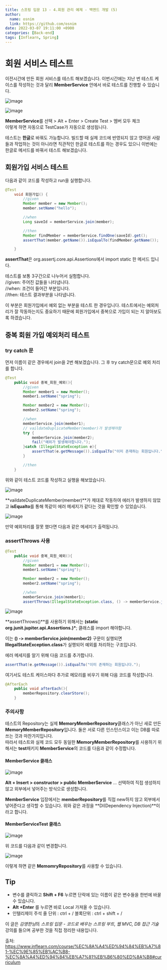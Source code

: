 ```yaml
---
title: 스프링 입문 13 - 4.회원 관리 예제 - 백엔드 개발 (5)
author:
  name: osnim
  link: https://github.com/osnim
date: 2022-03-07 19:11:00 +0900
categories: [Back-end]
tags: [Inflearn, Spring]
---
```


# 회원 서비스 테스트

이전시간에 만든 회원 서비스를 테스트 해보겠습니다. 이번시간에는 지난 번 테스트 케이스를 작성하는 것과 달리 **MemberService** 안에서 바로 테스트를 진행할 수 있습니다.

![image](https://user-images.githubusercontent.com/79408217/157016081-d0b66178-39fd-4cb7-b8c9-dc22138f1a57.png)

![image](https://user-images.githubusercontent.com/79408217/157016317-ba329ebb-4c48-4eb5-a54b-57a6c4384245.png)

**MemberService**를 선택 > Alt + Enter > Create Test > 멤버 모두 체크<br>
이렇게 하면 자동으로 TestCase가 자동으로 생성됩니다.

테스트는 **한글**로 바꿔도 가능합니다. 빌드할 때 실제 코드에 반영되지 않고 영어권 사람들과 작업하는 것이 아니라면 직관적인 한글로 테스트를 하는 경우도 있으니 이번에는 한글로 메서드를 바꿔서 테스트 해보겠습니다.

## 회원가입 서비스 테스트

다음과 같이 코드를 작성하고 run을 실행합니다.

```java
@Test
    void 회원가입() {
        //given
        Member member = new Member();
        member.setName("hello");

        //when
        Long saveId = memberService.join(member);

        //then
        Member findMember = memberService.findOne(saveId).get();
        assertThat(member.getName()).isEqualTo(findMember.getName());

    }
```

**assertThat**은 org.assertj.core.api.Assertions에서 import static 한 메서드 입니다.

테스트를 보통 3구간으로 나누어서 실험합니다.<br>
//given: 주어진 값들을 나타냅니다.<br>
//when: 조건이 들어간 부분입니다.<br>
//then: 테스트 결과부분을 나타냅니다.<br>

이 부분은 회원가입에서 예외 없는 부분을 테스트 한 경우입니다. 테스트에서는 예외처리가 잘 작동하는지도 중요하기 때문에 회원가입에서 중복으로 가입이 되는 지 알아보도록 하겠습니다.

## 중복 회원 가입 예외처리 테스트

### try catch 문

먼저 이름이 같은 경우에서 join을 2번 해보겠습니다. 그 후 try catch문으로 예외 처리를 합니다.

```java
@Test
    public void 중복_회원_예외(){
        //given
        Member member1 = new Member();
        member1.setName("spring");

        Member member2 = new Member();
        member2.setName("spring");

        //when
        memberService.join(member1);
        // vaildateDuplicateMember(member)가 발생해야함
        try {
            memberService.join(member2);
            fail("예외가 발생해야합니다.");
        }catch (IllegalStateException e){
            assertThat(e.getMessage()).isEqualTo("이미 존재하는 회원입니다.");
        }

        //then
    }
```

위와 같이 테스트 코드를 작성하고 실행을 해보았습니다.

![image](https://user-images.githubusercontent.com/79408217/157021992-49c848cb-ac55-4c2a-ab9d-dafb67659e0f.png)

**vaildateDuplicateMember(member)**가 제대로 작동하여 에러가 발생하지 않았고 **isEqualto**를 통해 똑같이 에러 메세지가 같다는 것을 확인할 수 있었습니다.

![image](https://user-images.githubusercontent.com/79408217/157022212-75d15b67-f4e1-439b-9bf7-13689b4fe352.png)

만약 예외처리를 잘못 했다면 다음과 같은 메세지가 출력됩니다.

### assertThrows 사용

```java
@Test
    public void 중복_회원_예외(){
        //given
        Member member1 = new Member();
        member1.setName("spring");

        Member member2 = new Member();
        member2.setName("spring");

        //when
        memberService.join(member1);
        assertThrows(IllegalStateException.class, () -> memberService.join(member2));
```

![image](https://user-images.githubusercontent.com/79408217/157023529-aec9ddc2-3c44-4100-8237-f3675266b4c3.png)

**assertThrows()**를 사용하기 위해서는 **(static org.junit.jupiter.api.Assertions.)\***; 클래스를 import 해야합니다.

이는 **() -> memberService.join(member2)** 구문이 실행되면 **IllegalStateException.class**가 실행되어 예외를 처리하는 구조입니다.

에러 메세지를 알기 위해 다음 코드를 추가합니다.

```java
assertThat(e.getMessage()).isEqualTo("이미 존재하는 회원입니다.");
```

여기서도 테스트 케이스마다 추가로 메모리를 비우기 위해 다음 코드를 작성합니다.

```java
@AfterEach
    public void afterEach(){
        memberRepository.clearStore();
    }
```

### 주의사항

테스트의 Repository는 실제 **MemoryMemberRepository**클래스가 아닌 새로 만든 **MemoryMemberRepository**입니다. 둘은 서로 다른 인스턴스이고 이는 DB를 따로 쓰는 것과 마찬가지입니다.<br>
따라서 테스트와 실제 코드 모두 동일한 **MemoryMemberRepository**를 사용하기 위해서는 **test**패키지 **MemberService**의 코드를 다음과 같이 수정합니다.

#### MemberService 클래스

![image](https://user-images.githubusercontent.com/79408217/157030016-27faab85-9276-4b34-a50b-bf7f18aa9d40.png)

**Alt + Insert > constructor > public MemberService** ... 선택하여 직접 생성하지 않고 외부에서 넣어주는 방식으로 생성합니다.

**MemberService** 입장에서는 **memberRepository**를 직접 new하지 않고 외부에서 넣어준다고 생각할 수 있습니다. 위와 같은 과정을 **DI(Dependency Injection)**이라고 합니다.

#### MemberServiceTest 클래스

![image](https://user-images.githubusercontent.com/79408217/157029535-21e0aa9e-1e64-4b7a-9734-5bbb3d578891.png)

위 코드를 다음과 같이 변경합니다.

![image](https://user-images.githubusercontent.com/79408217/157029751-bc0377bc-9708-4d58-99d7-63aa6f43261e.png)

이렇게 하면 같은 **MemomryRepository**를 사용할 수 있습니다.

## Tip

- 변수를 클릭하고 **Shift + F6** 누르면 단락에 있는 이름이 같은 변수들을 한번에 바꿀 수 있습니다.
- **Alt +Enter** 를 누르면 바로 Local 가져올 수 있습니다.
- 인텔리제이 주석
  줄 단위 : ctrl + /
  블록단위 : ctrl + shift + /

이 글은 *김영한님*의 _스프링 입문 - 코드로 배우는 스프링 부트, 웹 MVC, DB 접근 기술_ 강의를 들으며 공부한 것을 직접 정리한 내용입니다.

출처: <https://www.inflearn.com/course/%EC%8A%A4%ED%94%84%EB%A7%81-%EC%9E%85%EB%AC%B8-%EC%8A%A4%ED%94%84%EB%A7%81%EB%B6%80%ED%8A%B8#curriculum>
